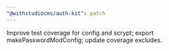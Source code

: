```yaml
---
"@withstudiocms/auth-kit": patch
---
```


Improve test coverage for config and scrypt; export makePasswordModConfig; update coverage excludes.

